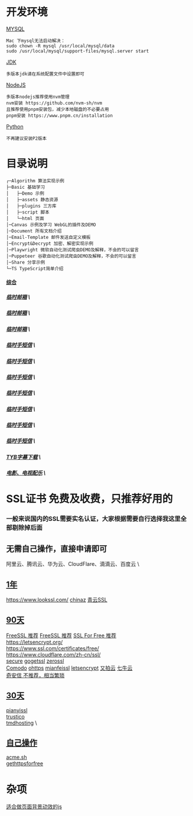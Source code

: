# 开发环境
[MYSQL](https://dev.mysql.com/downloads/mysql/)
```text
Mac 下mysql无法启动解决：
sudo chown -R mysql /usr/local/mysql/data
sudo /usr/local/mysql/support-files/mysql.server start
```
[JDK](https://www.oracle.com/cn/java/technologies/downloads/)
```text
多版本jdk请在系统配置文件中设置即可
```
[NodeJS](https://nodejs.org/en/download/)
```text
多版本nodejs推荐使用nvm管理
nvm安装 https://github.com/nvm-sh/nvm
且推荐使用pnpm安装包，减少本地磁盘的不必要占用
pnpm安装 https://www.pnpm.cn/installation
```
[Python](https://www.python.org/downloads/)
```text
不再建议安装P2版本
```

# 目录说明
```<!-- markdownlint-capture -->
┌─Algorithm 算法实现示例
├─Basic 基础学习
│   ├─Demo 示例
│   ├─assets 静态资源
│   ├─plugins 三方库
│   ├─script 脚本
│   └─html 页面
│─Canvas 示例及学习 WebGL的插件及DEMO
│─Document 所有文档介绍
│─Email-Template 邮件发送自定义模板
│─Encrypt&Decrypt 加密、解密实现示例
│─Playwright 微软自动化测试爬虫DEMO及解释，不会的可以留言
│─Puppeteer 谷歌自动化测试爬虫DEMO及解释，不会的可以留言
│─Share 分享示例
└─TS TypeScript简单介绍
```
#### [综合](https://iyideng.vip/welfare/lookssl-com.html)
##### [临时邮箱](https://www.linshi-email.com/) \
##### [临时邮箱](https://temp-mail.org/) \
##### [临时邮箱](https://www.guerrillamail.com/) \

##### [临时手短信](https://www.storytrain.info/) \
##### [临时手短信](https://yunduanxin.net/) \
##### [临时手短信](https://www.supercloudsms.com/zh/) \
##### [临时手短信](https://www.yunjiema.top/zh/) \
##### [临时手短信](https://www.yunduanxin.xyz/zh/) \
##### [临时手短信](https://www.free-sms-receive.com/zh/) \
##### [临时手短信](https://www.sms-receive-online.com/) \

##### [TYB字幕下载](https://addyoutube.com/) \
##### [电影、电视配乐](https://www.tunefind.com/) \

# SSL证书 免费及收费，只推荐好用的
### 一般来说国内的SSL需要实名认证，大家根据需要自行选择我这里全部剔除掉后面
## 无需自己操作，直接申请即可
阿里云、腾讯云、华为云、CloudFlare、滴滴云、百度云 \
## [1年]()
https://www.lookssl.com/
[chinaz](http://aq.chinaz.com/SSL)
[青云SSL](https://www.qingcloud.com/pricing#/SSLCertificate)
## [90天]()
[FreeSSL 推荐](https://freessl.org/)
[FreeSSL 推荐](https://freessl.cn/)
[SSL For Free 推荐](https://www.sslforfree.com/) \
https://letsencrypt.org/ \
https://www.ssl.com/certificates/free/ \
https://www.cloudflare.com/zh-cn/ssl/ \
[secure](https://secure.ssl.com/certificates/free/buy)
[gogetssl](https://www.gogetssl.com/sslcerts/free-ssl/)
[zerossl](https://zerossl.com/) \
[Comodo](https://www.sslchaoshi.com/ssl/brand/5)
[ohttps](https://ohttps.com/)
[mianfeissl](https://www.mianfeissl.com/)
[letsencrypt](https://letsencrypt.osfipin.com/)
[又拍云](https://www.upyun.com/products/ssl)
[七牛云 ](https://www.qiniu.com/products/ssl) \
[奇安信 不推荐，相当繁琐](https://wangzhan.qianxin.com/)
## [30天]()
[pianyissl](https://www.pianyissl.com/) \
[trustico](https://www.trustico.com.hk/dv/comodo/trial/free-comodo-trial-certificate.php) \
[tmdhosting](https://www.tmdhosting.com/ssl-certificates.html) \
## [自己操作]()
[acme.sh](https://github.com/acmesh-official/acme.sh) \
[gethttpsforfree](https://gethttpsforfree.com/)

# 杂项
[适合做页面背景动效的js](http://paperjs.org/)
